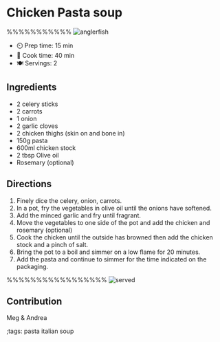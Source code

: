 # Chicken Pasta soup

%%%%%%%%%%% ![anglerfish](pix/fried-anglerfish-fillet-00.webp)

- ⏲️ Prep time: 15 min
- 🍳 Cook time: 40 min
- 🍽️ Servings: 2

## Ingredients

- 2 celery sticks
- 2 carrots 
- 1 onion 
- 2 garlic cloves
- 2 chicken thighs (skin on and bone in) 
- 150g pasta
- 600ml chicken stock 
- 2 tbsp Olive oil
- Rosemary (optional)

## Directions

1. Finely dice the celery, onion, carrots. 
2. In a pot, fry the vegetables in olive oil until the onions have softened.
3. Add the minced garlic and fry until fragrant.
4. Move the vegetables to one side of the pot and add the chicken and rosemary (optional)
5. Cook the chicken until the outside has browned then add the chicken stock and a pinch of salt.
6. Bring the pot to a boil and simmer on a low flame for 20 minutes.
7. Add the pasta and continue to simmer for the time indicated on the packaging.

%%%%%%%%%%%%%%%%% ![served](pix/fried-anglerfish-fillet-01.webp)

## Contribution

Meg & Andrea

;tags: pasta italian soup